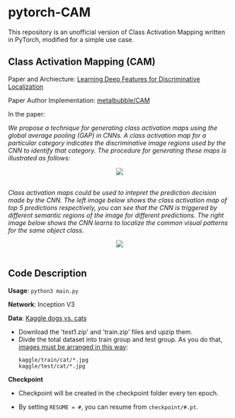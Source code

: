 # pytorch-CAM
This repository is an unofficial version of Class Activation Mapping written in PyTorch, modified for a simple use case.

## Class Activation Mapping (CAM)
Paper and Archiecture: [Learning Deep Features for Discriminative Localization][1]

Paper Author Implementation: [metalbubble/CAM][2]

In the paper:

*We propose a technique for generating class activation maps using the global average pooling (GAP) in CNNs. A class activation map for a particular category indicates the discriminative image regions used by the CNN to identify that category. The procedure for generating these maps is illustrated as follows:*

<div align="center">
  <img src="http://cnnlocalization.csail.mit.edu/framework.jpg"><br><br>
</div>

*Class activation maps could be used to intepret the prediction decision made by the CNN. The left image below shows the class activation map of top 5 predictions respectively, you can see that the CNN is triggered by different semantic regions of the image for different predictions. The right image below shows the CNN learns to localize the common visual patterns for the same object class.*

<div align="center">
  <img src="http://cnnlocalization.csail.mit.edu/example.jpg"><br><br>
</div>


## Code Description
**Usage**: `python3 main.py`

**Network**: Inception V3

**Data**: [Kaggle dogs vs. cats][3]
- Download the 'test1.zip' and 'train.zip' files and upzip them.
- Divde the total dataset into train group and test group. As you do that, [images must be arranged in this way][4]:
  ```
  kaggle/train/cat/*.jpg
  kaggle/test/cat/*.jpg
  ```
  
**Checkpoint**
- Checkpoint will be created in the checkpoint folder every ten epoch.
- By setting `RESUME = #`, you can resume from `checkpoint/#.pt`.

  [1]: https://arxiv.org/abs/1512.04150
  [2]: https://github.com/metalbubble/CAM
  [3]: https://www.kaggle.com/c/dogs-vs-cats/data
  [4]: http://pytorch.org/docs/master/torchvision/datasets.html#imagefolder
